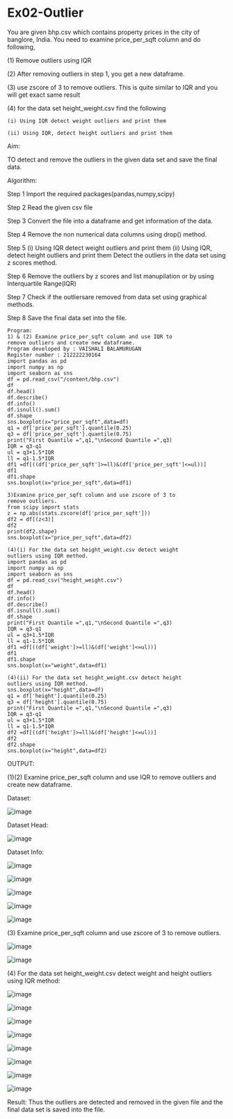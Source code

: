 # Ex02-Outlier

You are given bhp.csv which contains property prices in the city of banglore, India. You need to examine price_per_sqft column and do following,

(1) Remove outliers using IQR 

(2) After removing outliers in step 1, you get a new dataframe.

(3) use zscore of 3 to remove outliers. This is quite similar to IQR and you will get exact same result

(4) for the data set height_weight.csv find the following

    (i) Using IQR detect weight outliers and print them

    (ii) Using IQR, detect height outliers and print them

Aim:

TO detect and remove the outliers in the given data set and save the final data.

Algorithm:

Step 1
Import the required packages(pandas,numpy,scipy)

Step 2
Read the given csv file

Step 3
Convert the file into a dataframe and get information of the data.

Step 4
Remove the non numerical data columns using drop() method.

Step 5
(i) Using IQR detect weight outliers and print them
(ii) Using IQR, detect height outliers and print them
Detect the outliers in the data set using z scores method.

Step 6
Remove the outliers by z scores and list manupilation or by using Interquartile Range(IQR)

Step 7
Check if the outliersare removed from data set using graphical methods.

Step 8
Save the final data set into the file.
```
Program:
1) & (2) Examine price_per_sqft column and use IQR to
remove outliers and create new dataframe.
Program developed by : VAISHALI BALAMURUGAN
Register number : 212222230164
import pandas as pd
import numpy as np
import seaborn as sns
df = pd.read_csv("/content/bhp.csv")
df
df.head()
df.describe()
df.info()
df.isnull().sum()
df.shape
sns.boxplot(x="price_per_sqft",data=df)
q1 = df['price_per_sqft'].quantile(0.25)
q3 = df['price_per_sqft'].quantile(0.75)
print("First Quantile =",q1,"\nSecond Quantile =",q3)
IQR = q3-q1
ul = q3+1.5*IQR
ll = q1-1.5*IQR
df1 =df[((df['price_per_sqft']>=ll)&(df['price_per_sqft']<=ul))]
df1
df1.shape
sns.boxplot(x="price_per_sqft",data=df1)
```
```
3)Examine price_per_sqft column and use zscore of 3 to
remove outliers.
from scipy import stats
z = np.abs(stats.zscore(df['price_per_sqft']))
df2 = df[(z<3)]
df2
print(df2.shape)
sns.boxplot(x="price_per_sqft",data=df2)

(4)(i) For the data set height_weight.csv detect weight
outliers using IQR method.
import pandas as pd
import numpy as np
import seaborn as sns
df = pd.read_csv("height_weight.csv")
df
df.head()
df.info()
df.describe()
df.isnull().sum()
df.shape
print("First Quantile =",q1,"\nSecond Quantile =",q3)
IQR = q3-q1
ul = q3+1.5*IQR
ll = q1-1.5*IQR
df1 =df[((df['weight']>=ll)&(df['weight']<=ul))]
df1
df1.shape
sns.boxplot(x="weight",data=df1)

(4)(ii) For the data set height_weight.csv detect height
outliers using IQR method.
sns.boxplot(x="height",data=df)
q1 = df['height'].quantile(0.25)
q3 = df['height'].quantile(0.75)
print("First Quantile =",q1,"\nSecond Quantile =",q3)
IQR = q3-q1
ul = q3+1.5*IQR
ll = q1-1.5*IQR
df2 =df[((df['height']>=ll)&(df['height']<=ul))]
df2
df2.shape
sns.boxplot(x="height",data=df2)
```

OUTPUT:

(1)(2) Examine price_per_sqft column and use IQR to remove
outliers and create new dataframe.

Dataset:

![image](https://user-images.githubusercontent.com/119390134/229976460-a3dfb188-ce14-4665-a2fe-c99b08fb1213.png)

Dataset Head:

![image](https://user-images.githubusercontent.com/119390134/229976618-95999f4d-23b8-4168-8fe9-817617e4c2ad.png)

Dataset Info:

![image](https://user-images.githubusercontent.com/119390134/229976717-1ba3fd00-723e-4c71-8e7d-ca825345945a.png)

![image](https://user-images.githubusercontent.com/119390134/229977669-a0f1975a-3f6a-4231-880f-a9353755c64c.png)

![image](https://user-images.githubusercontent.com/119390134/229977749-f753bb76-042a-4fc7-b32d-ddeecbabd505.png)

![image](https://user-images.githubusercontent.com/119390134/229977837-1eec11b4-d248-41ca-893b-ba86cbbc0758.png)

![image](https://user-images.githubusercontent.com/119390134/229977921-f6940e1b-5bb5-418d-aadf-c8d1aafb896e.png)

(3) Examine price_per_sqft column and use zscore of 3 to
remove outliers.

![image](https://user-images.githubusercontent.com/119390134/229978183-eed315c8-20e3-4fe4-9c14-148d414b47a8.png)

![image](https://user-images.githubusercontent.com/119390134/229978233-0ac7b101-d141-48e6-8767-bf31ac22fbc4.png)

(4) For the data set height_weight.csv detect weight and
height outliers using IQR method:

![image](https://user-images.githubusercontent.com/119390134/229978930-e14b3424-390d-4e70-bf66-7609266d927f.png)

![image](https://user-images.githubusercontent.com/119390134/229979062-a9d28a1b-ea17-44f2-bf3d-0a18f375c2e9.png)

![image](https://user-images.githubusercontent.com/119390134/229979143-dcbb75fe-fce4-4211-99f8-9e91b758c5bd.png)

![image](https://user-images.githubusercontent.com/119390134/229979209-693b3008-ca0d-40dd-a6ad-44ad29e89da6.png)

![image](https://user-images.githubusercontent.com/119390134/229979273-b4faa538-b545-4171-9747-102c4d65fd9a.png)

![image](https://user-images.githubusercontent.com/119390134/229979680-9a0978a1-fe81-4c19-a1de-1ddf9fc7ed48.png)

![image](https://user-images.githubusercontent.com/119390134/229979740-e9f6d06e-dd8a-4c6d-9afe-7c46cef98622.png)

![image](https://user-images.githubusercontent.com/119390134/229979805-ed8d48f1-e053-4a56-bb9e-df4a6589242e.png)

Result:
Thus the outliers are detected and removed in the given file and the final data set is saved into the
file.

